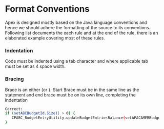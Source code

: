 # Format Conventions

Apex is designed mostly based on the Java language conventions and hence we should adhere the formatting of the source to its conventions. Following list documents the each rule and at the end of the rule, there is an elaborated example covering most of these rules.

###  Indentation
Code must be indented using a tab character and where applicable tab must be set as 4 space width.

### Bracing
Brace is an either {or }.
Start Brace must be in the same line as the statement and end brace must be on its own line, completing the indentation
```sh
Correct:
if (setABCBudgetId.Size() > 0) {
   CPABC_BudgetEntryUtility.updateBudgetEntriesBalance(setAPACAMERBudgetId);
}
```